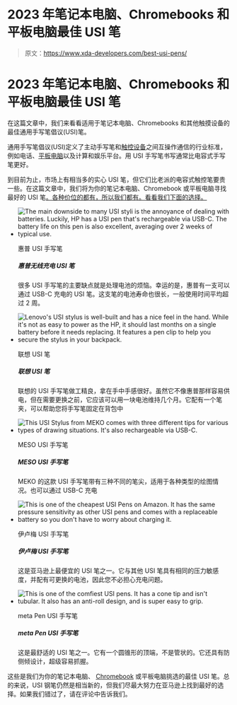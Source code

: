 # 2023 年笔记本电脑、Chromebooks 和平板电脑最佳 USI 笔

> 原文：<https://www.xda-developers.com/best-usi-pens/>

# 2023 年笔记本电脑、Chromebooks 和平板电脑最佳 USI 笔

在这篇文章中，我们来看看适用于笔记本电脑、Chromebooks 和其他触摸设备的最佳通用手写笔倡议(USI)笔。

通用手写笔倡议(USI)定义了主动手写笔和[触控设备](https://www.xda-developers.com/best-chromebooks-touchscreens/)之间互操作通信的行业标准，例如电话、[平板电脑](https://www.xda-developers.com/best-chrome-os-tablets/)以及计算和娱乐平台。用 USI 手写笔书写通常比电容式手写笔更好。

到目前为止，市场上有相当多的实心 USI 笔，但它们比老派的电容式触控笔要贵一些。在这篇文章中，我们将为你的笔记本电脑、Chromebook 或平板电脑寻找最好的 USI 笔[。各种价位的都有，所以我们都有。看看我们下面的选择。](https://www.xda-developers.com/best-laptops/)

*   <picture>![The main downside to many USI styli is the annoyance of dealing with batteries. Luckily, HP has a USI pen that's rechargeable via USB-C. The battery life on this pen is also excellent, averaging over 2 weeks of typical use.](img/79110e860ec7df4fdff87df330425abe.png)</picture>

    惠普 USI 手写笔

    ##### 惠普无线充电 USI 笔

    很多 USI 手写笔的主要缺点就是处理电池的烦恼。幸运的是，惠普有一支可以通过 USB-C 充电的 USI 笔。这支笔的电池寿命也很长，一般使用时间平均超过 2 周。

*   <picture>![Lenovo's USI stylus is well-built and has a nice feel in the hand. While it's not as easy to power as the HP, it should last months on a single battery before it needs replacing. It features a pen clip to help you secure the stylus in your backpack.](img/20e25992fa86163d363a2a84e32048c7.png)</picture>

    联想 USI 笔

    ##### 联想 USI 笔

    联想的 USI 手写笔做工精良，拿在手中手感很好。虽然它不像惠普那样容易供电，但在需要更换之前，它应该可以用一块电池维持几个月。它配有一个笔夹，可以帮助您将手写笔固定在背包中

*   <picture>![This USI Stylus from MEKO comes with three different tips for various types of drawing situations. It's also rechargeable via USB-C.](img/a26cb15f291a3737f6f6632d25788d71.png)</picture>

    MESO USI 手写笔

    ##### MESO USI 手写笔

    MEKO 的这款 USI 手写笔带有三种不同的笔尖，适用于各种类型的绘图情况。也可以通过 USB-C 充电

*   <picture>![This is one of the cheapest USI Pens on Amazon. It has the same pressure sensitivity as other USI pens and comes with a replaceable battery so you don't have to worry about charging it.](img/8f7b5d318b40df7976bc8bc6722cdf6d.png)</picture>

    伊卢梅 USI 手写笔

    ##### 伊卢梅 USI 手写笔

    这是亚马逊上最便宜的 USI 笔之一。它与其他 USI 笔具有相同的压力敏感度，并配有可更换的电池，因此您不必担心充电问题。

*   <picture>![This is one of the comfiest USI pens. It has a cone tip and isn't tubular. It also has an anti-roll design, and is super easy to grip.](img/eaa3692ee8bbdb803f11406d32cdfd0e.png)</picture>

    meta Pen USI 手写笔

    ##### meta Pen USI 手写笔

    这是最舒适的 USI 笔之一。它有一个圆锥形的顶端，不是管状的。它还具有防侧倾设计，超级容易抓握。

这些是我们为你的笔记本电脑、 [Chromebook](https://www.xda-developers.com/best-chromebooks/) 或平板电脑挑选的最佳 USI 笔。总的来说，USI 钢笔仍然是相当新的，但我们尽最大努力在亚马逊上找到最好的选择。如果我们错过了，请在评论中告诉我们。
